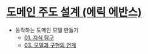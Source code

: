 # [도메인 주도 설계 (에릭 에반스)](https://search.shopping.naver.com/book/catalog/32464065589?cat_id=50010766&frm=PBOKPRO&query=%EB%8F%84%EB%A9%94%EC%9D%B8+%EC%A3%BC%EB%8F%84+%EC%84%A4%EA%B3%84&NaPm=ct%3Dlagwtr28%7Cci%3D2c9cfa1135c469ca7833222703a7e4eebde6ac22%7Ctr%3Dboknx%7Csn%3D95694%7Chk%3D8ea05e8462417fcfd4da67067dc7ef91d3e850ad)
* 동작하는 도메인 모델 만들기
   * [01. 지식 탐구](./동작하는%20도메인%20모델%20만들기/01.%20지식%20탐구.md)
   * [03. 모델과 구현의 연계](./동작하는%20도메인%20모델%20만들기/03.%20모델과%20구현의%20연계.md)